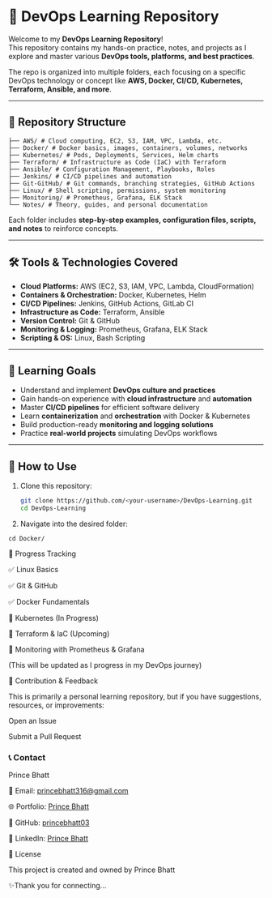 # 🚀 DevOps Learning Repository

Welcome to my **DevOps Learning Repository**!  
This repository contains my hands-on practice, notes, and projects as I explore and master various **DevOps tools, platforms, and best practices**.  

The repo is organized into multiple folders, each focusing on a specific DevOps technology or concept like **AWS, Docker, CI/CD, Kubernetes, Terraform, Ansible, and more**.  

---

## 📂 Repository Structure
```
├── AWS/ # Cloud computing, EC2, S3, IAM, VPC, Lambda, etc.
├── Docker/ # Docker basics, images, containers, volumes, networks
├── Kubernetes/ # Pods, Deployments, Services, Helm charts
├── Terraform/ # Infrastructure as Code (IaC) with Terraform
├── Ansible/ # Configuration Management, Playbooks, Roles
├── Jenkins/ # CI/CD pipelines and automation
├── Git-GitHub/ # Git commands, branching strategies, GitHub Actions
├── Linux/ # Shell scripting, permissions, system monitoring
├── Monitoring/ # Prometheus, Grafana, ELK Stack
└── Notes/ # Theory, guides, and personal documentation
```

Each folder includes **step-by-step examples, configuration files, scripts, and notes** to reinforce concepts.

---

## 🛠️ Tools & Technologies Covered

- **Cloud Platforms:** AWS (EC2, S3, IAM, VPC, Lambda, CloudFormation)  
- **Containers & Orchestration:** Docker, Kubernetes, Helm  
- **CI/CD Pipelines:** Jenkins, GitHub Actions, GitLab CI  
- **Infrastructure as Code:** Terraform, Ansible  
- **Version Control:** Git & GitHub  
- **Monitoring & Logging:** Prometheus, Grafana, ELK Stack  
- **Scripting & OS:** Linux, Bash Scripting  

---

## 🎯 Learning Goals

- Understand and implement **DevOps culture and practices**  
- Gain hands-on experience with **cloud infrastructure** and **automation**  
- Master **CI/CD pipelines** for efficient software delivery  
- Learn **containerization** and **orchestration** with Docker & Kubernetes  
- Build production-ready **monitoring and logging solutions**  
- Practice **real-world projects** simulating DevOps workflows  

---

## 📘 How to Use

1. Clone this repository:
   ```bash
   git clone https://github.com/<your-username>/DevOps-Learning.git
   cd DevOps-Learning
   ```
2. Navigate into the desired folder:
```
cd Docker/
```

📌 Progress Tracking

✅ Linux Basics

✅ Git & GitHub

✅ Docker Fundamentals

🔄 Kubernetes (In Progress)

🔄 Terraform & IaC (Upcoming)

🔄 Monitoring with Prometheus & Grafana

(This will be updated as I progress in my DevOps journey)

🌟 Contribution & Feedback

This is primarily a personal learning repository, but if you have suggestions, resources, or improvements:

Open an Issue

Submit a Pull Request

### 📞 Contact

Prince Bhatt

📧 Email: princebhatt316@gmail.com

🌐 Portfolio: [Prince Bhatt](https://princebhatt03.github.io/Portfolio)

💼 GitHub: [princebhatt03](https://github.com/princebhatt03)

💬 LinkedIn: [Prince Bhatt](https://www.linkedin.com/in/prince-bhatt-0958a725a/)

📄 License

This project is created and owned by Prince Bhatt

✨Thank you for connecting...
